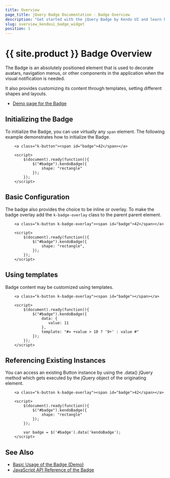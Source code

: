 ```yaml
---
title: Overview
page_title: jQuery Badge Documentation - Badge Overview
description: "Get started with the jQuery Badge by Kendo UI and learn how to create, initialize, and enable the widget."
slug: overview_kendoui_badge_widget
position: 1
---
```


# {{ site.product }} Badge Overview

The Badge is an absolutely positioned element that is used to decorate avatars, navigation menus, or other components in the application when the visual notification is needed.

It also provides customizing its content through templates, setting different shapes and layouts.

* [Demo page for the Badge](https://demos.telerik.com/kendo-ui/badge/index)

## Initializing the Badge

To initialize the Badge, you can use virtually any `span` element. The following example demonstrates how to initialize the Badge.

```dojo
    <a class="k-button"><span id="badge">42</span></a>

    <script>
        $(document).ready(function(){
            $("#badge").kendoBadge({
                shape: "rectangle"
            });
        });
    </script>
```

## Basic Configuration

The badge also provides the choice to be inline or overlay. To make the badge overlay add the `k-badge-overlay` class to the parent parent element.

```dojo
    <a class="k-button k-badge-overlay"><span id="badge">42</span></a>

    <script>
        $(document).ready(function(){
            $("#badge").kendoBadge({
                shape: "rectangle",
            });
        });
    </script>
```

## Using templates

Badge content may be customized using templates.

```dojo
    <a class="k-button k-badge-overlay"><span id="badge"></span></a>

    <script>
        $(document).ready(function(){
            $("#badge").kendoBadge({
                data: {
                   value: 11
                },
                template: "#= +value > 10 ? '9+' : value #"
            });
        });
    </script>
```


## Referencing Existing Instances

You can access an existing Button instance by using the .data() jQuery method which gets executed by the jQuery object of the originating element.

```dojo
    <a class="k-button k-badge-overlay"><span id="badge">42</span></a>

    <script>
        $(document).ready(function(){
            $("#badge").kendoBadge({
                shape: "rectangle"
            });
        });

        var badge = $('#badge').data('kendoBadge');
    </script>
```

## See Also

* [Basic Usage of the Badge (Demo)](https://demos.telerik.com/kendo-ui/badge/index)
* [JavaScript API Reference of the Badge](/api/javascript/ui/badge)
